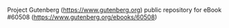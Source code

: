 Project Gutenberg (https://www.gutenberg.org) public repository for
eBook #60508 (https://www.gutenberg.org/ebooks/60508)

